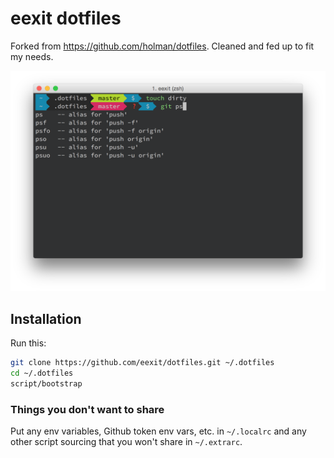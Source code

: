 # eexit dotfiles

Forked from https://github.com/holman/dotfiles.
Cleaned and fed up to fit my needs.

![screenshot.png](screenshot.png)

## Installation

Run this:

```sh
git clone https://github.com/eexit/dotfiles.git ~/.dotfiles
cd ~/.dotfiles
script/bootstrap
```

### Things you don't want to share

Put any env variables, Github token env vars, etc. in `~/.localrc` and any other script sourcing that you won't share in `~/.extrarc`.

